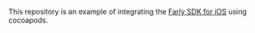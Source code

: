 This repository is an example of integrating the [Farly SDK for iOS](https://github.com/farly-sdk/farly-ios-sdk) using cocoapods.
